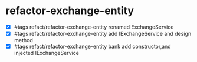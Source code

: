 # refactor-exchange-entity

- [x] #tags refact/refactor-exchange-entity renamed ExchangeService
- [x] #tags refact/refactor-exchange-entity add IExchangeService and design method
- [x] #tags refact/refactor-exchange-entity bank add constructor,and injected IExchangeService
